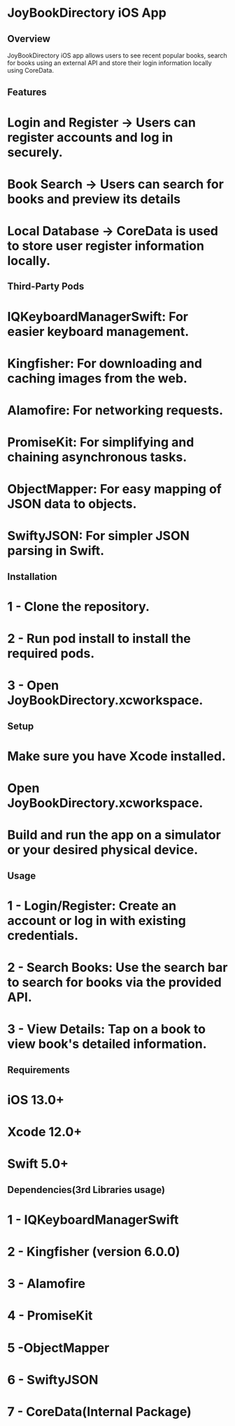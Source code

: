 # JoyBookDirectory iOS App

Overview
---------
JoyBookDirectory iOS app allows users to see recent popular books, search for books using an external API and store their login information locally using CoreData.

Features
---------
# Login and Register -> Users can register accounts and log in securely.
# Book Search -> Users can search for books and preview its details
# Local Database -> CoreData is used to store user register information locally.

Third-Party Pods
-----------------
# IQKeyboardManagerSwift: For easier keyboard management.
# Kingfisher: For downloading and caching images from the web.
# Alamofire: For networking requests.
# PromiseKit: For simplifying and chaining asynchronous tasks.
# ObjectMapper: For easy mapping of JSON data to objects.
# SwiftyJSON: For simpler JSON parsing in Swift.


Installation
------------
# 1 - Clone the repository.
# 2 - Run pod install to install the required pods.
# 3 - Open JoyBookDirectory.xcworkspace.

Setup
-----
# Make sure you have Xcode installed.
# Open JoyBookDirectory.xcworkspace.
# Build and run the app on a simulator or your desired physical device.

Usage
-----
# 1 - Login/Register: Create an account or log in with existing credentials.
# 2 - Search Books: Use the search bar to search for books via the provided API.
# 3 - View Details: Tap on a book to view book's detailed information.

Requirements
------------
# iOS 13.0+
# Xcode 12.0+
# Swift 5.0+

Dependencies(3rd Libraries usage)
----------------------------------
# 1 - IQKeyboardManagerSwift
# 2 - Kingfisher (version 6.0.0)
# 3 - Alamofire
# 4 - PromiseKit
# 5 -ObjectMapper
# 6 - SwiftyJSON
# 7 - CoreData(Internal Package)
